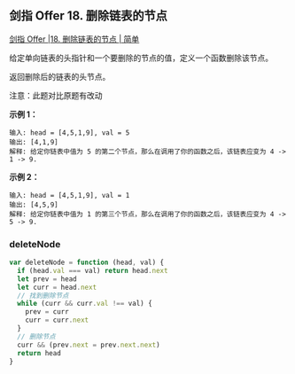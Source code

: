 ## 剑指 Offer 18. 删除链表的节点

[剑指 Offer |18. 删除链表的节点 | 简单](https://leetcode-cn.com/problems/shan-chu-lian-biao-de-jie-dian-lcof/)

给定单向链表的头指针和一个要删除的节点的值，定义一个函数删除该节点。

返回删除后的链表的头节点。

注意：此题对比原题有改动

**示例 1：**

```
输入: head = [4,5,1,9], val = 5
输出: [4,1,9]
解释: 给定你链表中值为 5 的第二个节点，那么在调用了你的函数之后，该链表应变为 4 -> 1 -> 9.
```

**示例 2：**

```
输入: head = [4,5,1,9], val = 1
输出: [4,5,9]
解释: 给定你链表中值为 1 的第三个节点，那么在调用了你的函数之后，该链表应变为 4 -> 5 -> 9.
```

### deleteNode

```js
var deleteNode = function (head, val) {
  if (head.val === val) return head.next
  let prev = head
  let curr = head.next
  // 找到删除节点
  while (curr && curr.val !== val) {
    prev = curr
    curr = curr.next
  }
  // 删除节点
  curr && (prev.next = prev.next.next)
  return head
}
```
